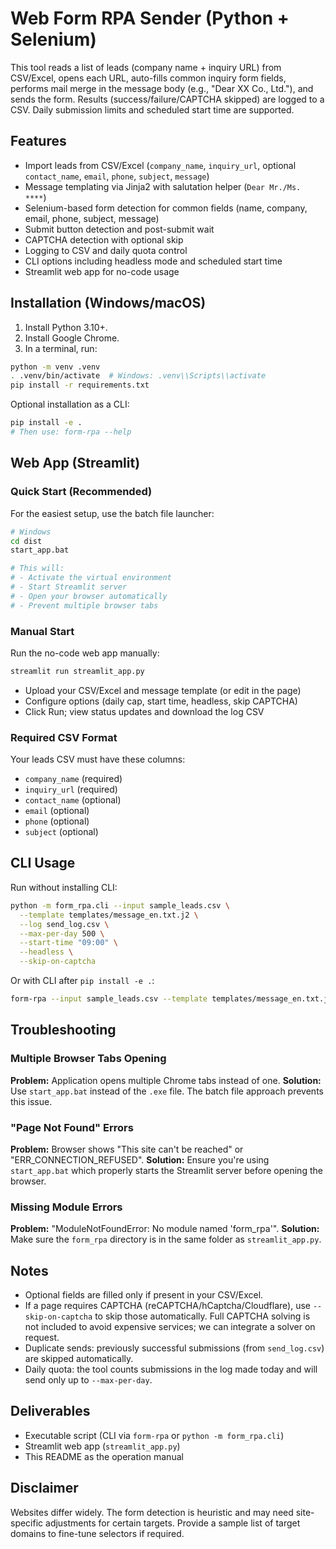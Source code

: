 # Web Form RPA Sender (Python + Selenium)

This tool reads a list of leads (company name + inquiry URL) from CSV/Excel, opens each URL, auto-fills common inquiry form fields, performs mail merge in the message body (e.g., "Dear XX Co., Ltd."), and sends the form. Results (success/failure/CAPTCHA skipped) are logged to a CSV. Daily submission limits and scheduled start time are supported.

## Features
- Import leads from CSV/Excel (`company_name`, `inquiry_url`, optional `contact_name`, `email`, `phone`, `subject`, `message`)
- Message templating via Jinja2 with salutation helper (`Dear Mr./Ms. ****`)
- Selenium-based form detection for common fields (name, company, email, phone, subject, message)
- Submit button detection and post-submit wait
- CAPTCHA detection with optional skip
- Logging to CSV and daily quota control
- CLI options including headless mode and scheduled start time
- Streamlit web app for no-code usage

## Installation (Windows/macOS)
1. Install Python 3.10+.
2. Install Google Chrome.
3. In a terminal, run:
```bash
python -m venv .venv
. .venv/bin/activate  # Windows: .venv\\Scripts\\activate
pip install -r requirements.txt
```

Optional installation as a CLI:
```bash
pip install -e .
# Then use: form-rpa --help
```

## Web App (Streamlit)

### Quick Start (Recommended)
For the easiest setup, use the batch file launcher:
```bash
# Windows
cd dist
start_app.bat

# This will:
# - Activate the virtual environment
# - Start Streamlit server
# - Open your browser automatically
# - Prevent multiple browser tabs
```

### Manual Start
Run the no-code web app manually:
```bash
streamlit run streamlit_app.py
```
- Upload your CSV/Excel and message template (or edit in the page)
- Configure options (daily cap, start time, headless, skip CAPTCHA)
- Click Run; view status updates and download the log CSV

### Required CSV Format
Your leads CSV must have these columns:
- `company_name` (required)
- `inquiry_url` (required)
- `contact_name` (optional)
- `email` (optional)
- `phone` (optional)
- `subject` (optional)

## CLI Usage
Run without installing CLI:
```bash
python -m form_rpa.cli --input sample_leads.csv \
  --template templates/message_en.txt.j2 \
  --log send_log.csv \
  --max-per-day 500 \
  --start-time "09:00" \
  --headless \
  --skip-on-captcha
```

Or with CLI after `pip install -e .`:
```bash
form-rpa --input sample_leads.csv --template templates/message_en.txt.j2 --log send_log.csv --headless --skip-on-captcha
```

## Troubleshooting

### Multiple Browser Tabs Opening
**Problem:** Application opens multiple Chrome tabs instead of one.
**Solution:** Use `start_app.bat` instead of the `.exe` file. The batch file approach prevents this issue.

### "Page Not Found" Errors
**Problem:** Browser shows "This site can't be reached" or "ERR_CONNECTION_REFUSED".
**Solution:** Ensure you're using `start_app.bat` which properly starts the Streamlit server before opening the browser.

### Missing Module Errors
**Problem:** "ModuleNotFoundError: No module named 'form_rpa'".
**Solution:** Make sure the `form_rpa` directory is in the same folder as `streamlit_app.py`.

## Notes
- Optional fields are filled only if present in your CSV/Excel.
- If a page requires CAPTCHA (reCAPTCHA/hCaptcha/Cloudflare), use `--skip-on-captcha` to skip those automatically. Full CAPTCHA solving is not included to avoid expensive services; we can integrate a solver on request.
- Duplicate sends: previously successful submissions (from `send_log.csv`) are skipped automatically.
- Daily quota: the tool counts submissions in the log made today and will send only up to `--max-per-day`.

## Deliverables
- Executable script (CLI via `form-rpa` or `python -m form_rpa.cli`)
- Streamlit web app (`streamlit_app.py`)
- This README as the operation manual

## Disclaimer
Websites differ widely. The form detection is heuristic and may need site-specific adjustments for certain targets. Provide a sample list of target domains to fine-tune selectors if required.
